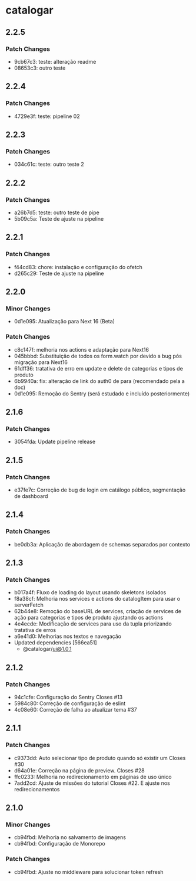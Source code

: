 # catalogar

## 2.2.5

### Patch Changes

- 9cb67c3: teste: alteração readme
- 08653c3: outro teste

## 2.2.4

### Patch Changes

- 4729e3f: teste: pipeline 02

## 2.2.3

### Patch Changes

- 034c61c: teste: outro teste 2

## 2.2.2

### Patch Changes

- a26b7d5: teste: outro teste de pipe
- 5b09c5a: Teste de ajuste na pipeline

## 2.2.1

### Patch Changes

- f44cd83: chore: instalação e configuração do ofetch
- d265c29: Teste de ajuste na pipeline

## 2.2.0

### Minor Changes

- 0d1e095: Atualização para Next 16 (Beta)

### Patch Changes

- c8c147f: melhoria nos actions e adaptação para Next16
- 045bbbd: Substituição de todos os form.watch por <Watch /> devido a bug pós migração para Next16
- 61dff36: tratativa de erro em update e delete de categorias e tipos de produto
- 6b9940a: fix: alteração de link do auth0 de <Link> para <a> (recomendado pela a doc)
- 0d1e095: Remoção do Sentry (será estudado e incluído posteriormente)

## 2.1.6

### Patch Changes

- 3054fda: Update pipeline release

## 2.1.5

### Patch Changes

- e37fe7c: Correção de bug de login em catálogo público, segmentação de dashboard

## 2.1.4

### Patch Changes

- be0db3a: Aplicação de abordagem de schemas separados por contexto

## 2.1.3

### Patch Changes

- b017a4f: Fluxo de loading do layout usando skeletons isolados
- f8a38cf: Melhoria nos services e actions do catalogItem para usar o serverFetch
- 62b44e8: Remoção do baseURL de services, criação de services de ação para categorias e tipos de produto ajustando os actions
- 4e4ecde: Modificação de services para uso da tupla priorizando tratativa de erros
- a6e41d0: Melhorias nos textos e navegação
- Updated dependencies [566ea51]
  - @catalogar/ui@1.0.1

## 2.1.2

### Patch Changes

- 94c1cfe: Configuração do Sentry Closes #13
- 5984c80: Correção de configuração de eslint
- 4c08e60: Correção de falha ao atualizar tema #37

## 2.1.1

### Patch Changes

- c9373dd: Auto selecionar tipo de produto quando só existir um Closes #30
- d64a01e: Correção na página de preview. Closes #28
- ffc0233: Melhoria no redirecionamento em páginas de uso único
- 7add2cd: Ajuste de missões do tutorial Closes #22. E ajuste nos redirecionamentos

## 2.1.0

### Minor Changes

- cb94fbd: Melhoria no salvamento de imagens
- cb94fbd: Configuração de Monorepo

### Patch Changes

- cb94fbd: Ajuste no middleware para solucionar token refresh
